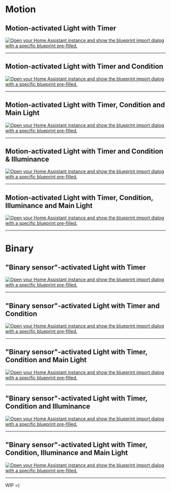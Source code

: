 # Motion

## Motion-activated Light with Timer

[![Open your Home Assistant instance and show the blueprint import dialog with a specific blueprint pre-filled.](https://my.home-assistant.io/badges/blueprint_import.svg)](https://my.home-assistant.io/redirect/blueprint_import/?blueprint_url=https%3A%2F%2Fgithub.com%2FDmitriySafronov%2Fhome-assistant-blueprints%2Fblob%2Fmaster%2Fautomation%2Fmotion_light_timer.yaml)

---

## Motion-activated Light with Timer and Condition

[![Open your Home Assistant instance and show the blueprint import dialog with a specific blueprint pre-filled.](https://my.home-assistant.io/badges/blueprint_import.svg)](https://my.home-assistant.io/redirect/blueprint_import/?blueprint_url=https%3A%2F%2Fgithub.com%2FDmitriySafronov%2Fhome-assistant-blueprints%2Fblob%2Fmaster%2Fautomation%2Fmotion_light_timer_condition.yaml)

---

## Motion-activated Light with Timer, Condition and Main Light

[![Open your Home Assistant instance and show the blueprint import dialog with a specific blueprint pre-filled.](https://my.home-assistant.io/badges/blueprint_import.svg)](https://my.home-assistant.io/redirect/blueprint_import/?blueprint_url=https%3A%2F%2Fgithub.com%2FDmitriySafronov%2Fhome-assistant-blueprints%2Fblob%2Fmaster%2Fautomation%2Fmotion_light_timer_condition_main.yaml)

---

## Motion-activated Light with Timer and Condition & Illuminance

[![Open your Home Assistant instance and show the blueprint import dialog with a specific blueprint pre-filled.](https://my.home-assistant.io/badges/blueprint_import.svg)](https://my.home-assistant.io/redirect/blueprint_import/?blueprint_url=https%3A%2F%2Fgithub.com%2FDmitriySafronov%2Fhome-assistant-blueprints%2Fblob%2Fmaster%2Fautomation%2Fmotion_light_timer_condition_illuminance.yaml)

---

## Motion-activated Light with Timer, Condition, Illuminance and Main Light

[![Open your Home Assistant instance and show the blueprint import dialog with a specific blueprint pre-filled.](https://my.home-assistant.io/badges/blueprint_import.svg)](https://my.home-assistant.io/redirect/blueprint_import/?blueprint_url=https%3A%2F%2Fgithub.com%2FDmitriySafronov%2Fhome-assistant-blueprints%2Fblob%2Fmaster%2Fautomation%2Fmotion_light_timer_condition_illuminance_main.yaml)

---

# Binary

## "Binary sensor"-activated Light with Timer

[![Open your Home Assistant instance and show the blueprint import dialog with a specific blueprint pre-filled.](https://my.home-assistant.io/badges/blueprint_import.svg)](https://my.home-assistant.io/redirect/blueprint_import/?blueprint_url=https%3A%2F%2Fgithub.com%2FDmitriySafronov%2Fhome-assistant-blueprints%2Fblob%2Fmaster%2Fautomation%2Fbinary_light_timer.yaml)

---

## "Binary sensor"-activated Light with Timer and Condition

[![Open your Home Assistant instance and show the blueprint import dialog with a specific blueprint pre-filled.](https://my.home-assistant.io/badges/blueprint_import.svg)](https://my.home-assistant.io/redirect/blueprint_import/?blueprint_url=https%3A%2F%2Fgithub.com%2FDmitriySafronov%2Fhome-assistant-blueprints%2Fblob%2Fmaster%2Fautomation%2Fbinary_light_timer_condition.yaml)

---

## "Binary sensor"-activated Light with Timer, Condition and Main Light

[![Open your Home Assistant instance and show the blueprint import dialog with a specific blueprint pre-filled.](https://my.home-assistant.io/badges/blueprint_import.svg)](https://my.home-assistant.io/redirect/blueprint_import/?blueprint_url=https%3A%2F%2Fgithub.com%2FDmitriySafronov%2Fhome-assistant-blueprints%2Fblob%2Fmaster%2Fautomation%2Fbinary_light_timer_condition_main.yaml)

---

## "Binary sensor"-activated Light with Timer, Condition and Illuminance

[![Open your Home Assistant instance and show the blueprint import dialog with a specific blueprint pre-filled.](https://my.home-assistant.io/badges/blueprint_import.svg)](https://my.home-assistant.io/redirect/blueprint_import/?blueprint_url=https%3A%2F%2Fgithub.com%2FDmitriySafronov%2Fhome-assistant-blueprints%2Fblob%2Fmaster%2Fautomation%2Fbinary_light_timer_condition_illuminance.yaml)

---

## "Binary sensor"-activated Light with Timer, Condition, Illuminance and Main Light

[![Open your Home Assistant instance and show the blueprint import dialog with a specific blueprint pre-filled.](https://my.home-assistant.io/badges/blueprint_import.svg)](https://my.home-assistant.io/redirect/blueprint_import/?blueprint_url=https%3A%2F%2Fgithub.com%2FDmitriySafronov%2Fhome-assistant-blueprints%2Fblob%2Fmaster%2Fautomation%2Fbinary_light_timer_condition_illuminance_main.yaml)

---

WIP =)
